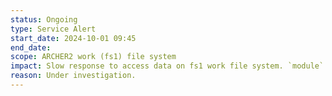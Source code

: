 ```yaml
---
status: Ongoing
type: Service Alert
start_date: 2024-10-01 09:45
end_date: 
scope: ARCHER2 work (fs1) file system 
impact: Slow response to access data on fs1 work file system. `module` commands show slow response.  <br> New work has been stopped for now.
reason: Under investigation.
---
```

